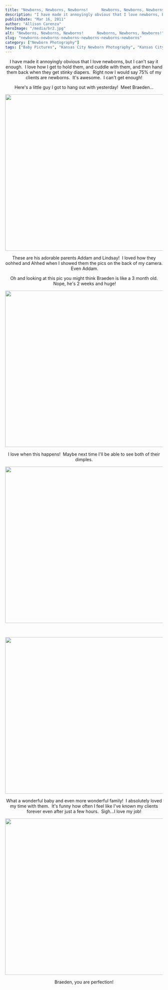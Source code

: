 ```yaml
---
title: "Newborns, Newborns, Newborns!      Newborns, Newborns, Newborns!"
description: "I have made it annoyingly obvious that I love newborns, but I can&apos;t say it enough.  I love how I "
publishDate: "Mar 16, 2011"
author: "Allison Carenza"
heroImage: "/media/br2.jpg"
alt: "Newborns, Newborns, Newborns!      Newborns, Newborns, Newborns!"
slug: "newborns-newborns-newborns-newborns-newborns-newborns"
category: ["Newborn Photography"]
tags: ["Baby Pictures", "Kansas City Newborn Photography", "Kansas City Photographer", "Newborn", "Newborn Pictures"]
---
```


<p style="text-align: center;">I have made it annoyingly obvious that I love newborns, but I can&apos;t say it enough.  I love how I get to hold them, and cuddle with them, and then hand them back when they get stinky diapers.  Right now I would say 75% of my clients are newborns.  It&apos;s awesome.  I can&apos;t get enough!</p>
<p style="text-align: center;">Here&apos;s a little guy I got to hang out with yesterday!  Meet Braeden...</p>
<p style="text-align: center;"><img class="aligncenter size-full wp-image-2094" title="br2" src="/media/br2.jpg" alt="" width="750" height="499" /></p>
<p style="text-align: center;">These are his adorable parents Addam and Lindsay!  I loved how they oohhed and Ahhed when I showed them the pics on the back of my camera.  Even Addam.</p>
<p style="text-align: center;">Oh and looking at this pic you might think Braeden is like a 3 month old.  Nope, he&apos;s 2 weeks and huge!</p>
<p style="text-align: center;"><img class="aligncenter size-full wp-image-2097" title="br5" src="/media/br5.jpg" alt="" width="750" height="499" /></p>
<p style="text-align: center;">I love when this happens!  Maybe next time I&apos;ll be able to see both of their dimples.</p>
<p style="text-align: center;"><img class="aligncenter size-full wp-image-2095" title="br3" src="/media/br3.jpg" alt="" width="751" height="499" /></p>
<p style="text-align: center;">&nbsp;</p>
<p style="text-align: center;"><img class="aligncenter size-full wp-image-2096" title="br4" src="/media/br4.jpg" alt="" width="700" height="499" /><a rel="attachment wp-att-2093" href="http://www.allisoncarenza.com/archives/2092/br1-2"></a></p>
<p style="text-align: center;">What a wonderful baby and even more wonderful family!  I absolutely loved my time with them.  It&apos;s funny how often I feel like I&apos;ve known my clients forever even after just a few hours.  Sigh...I love my job!</p>
<p style="text-align: center;"><img class="aligncenter size-full wp-image-2093" title="br1" src="/media/br1.jpg" alt="" width="750" height="499" /></p>
<p style="text-align: center;">Braeden, you are perfection!</p>
